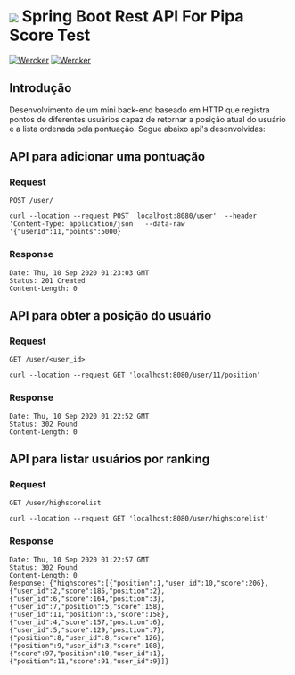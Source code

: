 # <img src="https://github.com/tino097/awesome-spring-boot-rest-api/raw/master/spring-logo.png" align="absmiddle"/> Spring Boot Rest API For Pipa Score Test

[![Wercker](https://img.shields.io/badge/spring--boot-2.3.3.RELEASE-green.svg?style=flat-square&logo=spring)](https://spring.io/projects/spring-boot)
[![Wercker](https://img.shields.io/badge/java-8-blue.svg?style=flat-square&logo=java)](https://openjdk.java.net/install/)



## Introdução

Desenvolvimento de um mini back-end baseado em HTTP que registra pontos de diferentes usuários capaz de
retornar a posição atual do usuário e a lista ordenada pela pontuação.
Segue abaixo api's desenvolvidas:



## API para adicionar uma pontuação 

### Request

`POST /user/`

    curl --location --request POST 'localhost:8080/user'  --header 'Content-Type: application/json'  --data-raw '{"userId":11,"points":5000}    

### Response

    Date: Thu, 10 Sep 2020 01:23:03 GMT
    Status: 201 Created
    Content-Length: 0


## API para obter a posição do usuário 

### Request

`GET /user/<user_id>`

    curl --location --request GET 'localhost:8080/user/11/position'

### Response

    Date: Thu, 10 Sep 2020 01:22:52 GMT
    Status: 302 Found
    Content-Length: 0
    
## API para listar usuários por ranking 

### Request

`GET /user/highscorelist`

    curl --location --request GET 'localhost:8080/user/highscorelist'

### Response

    Date: Thu, 10 Sep 2020 01:22:57 GMT
    Status: 302 Found
    Content-Length: 0
    Response: {"highscores":[{"position":1,"user_id":10,"score":206},{"user_id":2,"score":185,"position":2},{"user_id":6,"score":164,"position":3},{"user_id":7,"position":5,"score":158},{"user_id":11,"position":5,"score":158},{"user_id":4,"score":157,"position":6},{"user_id":5,"score":129,"position":7},{"position":8,"user_id":8,"score":126},{"position":9,"user_id":3,"score":108},{"score":97,"position":10,"user_id":1},{"position":11,"score":91,"user_id":9}]}

